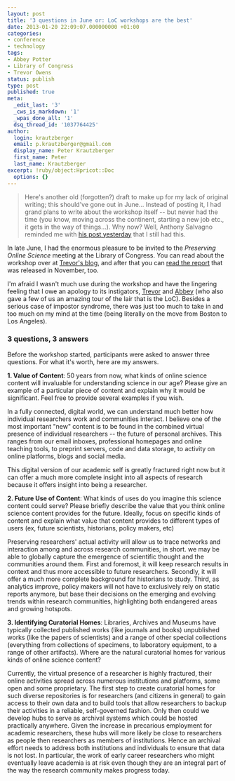 ```yaml
---
layout: post
title: '3 questions in June or: LoC workshops are the best'
date: 2013-01-20 22:09:07.000000000 +01:00
categories:
- conference
- technology
tags:
- Abbey Potter
- Library of Congress
- Trevor Owens
status: publish
type: post
published: true
meta:
  _edit_last: '3'
  _cws_is_markdown: '1'
  _wpas_done_all: '1'
  dsq_thread_id: '1037764425'
author:
  login: krautzberger
  email: p.krautzberger@gmail.com
  display_name: Peter Krautzberger
  first_name: Peter
  last_name: Krautzberger
excerpt: !ruby/object:Hpricot::Doc
  options: {}
---
```


> Here's another old (forgotten?) draft to make up for my lack of original writing; this should've gone out in June... Instead of posting it, I had grand plans to write about the workshop itself -- but never had the time (you know, moving across the continent, starting a new job etc., it gets in the way of things...). Why now? Well, Anthony Salvagno reminded me with [his post yesterday](http://research.iheartanthony.com/2013/01/19/amazing/) that I still had this.

In late June, I had the enormous pleasure to be invited to the _Preserving Online Science_ meeting at the Library of Congress. You can read about the workshop over at [Trevor's blog](http://blogs.loc.gov/digitalpreservation/2012/07/preserving-online-science-reflections/), and after that you can [read the report](http://blogs.loc.gov/digitalpreservation/2012/12/call-to-action-to-preserve-science-discourse-on-the-open-web/) that was released in November, too.

I'm afraid I wasn't much use during the workshop and have the lingering feeling that I owe an apology to its instigators, [Trevor](http://blogs.loc.gov/digitalpreservation/author/trow/) and [Abbey](http://blogs.loc.gov/digitalpreservation/author/abpo/) (who also gave a few of us an amazing tour of the lair that is the LoC). Besides a serious case of impostor syndrome, there was just too much to take in and too much on my mind at the time (being literally on the move from Boston to Los Angeles).

### 3 questions, 3 answers

Before the workshop started, participants were asked to answer three questions. For what it's worth, here are my answers.

**1\. Value of Content**: 50 years from now, what kinds of online science content will invaluable for understanding science in our age? Please give an example of a particular piece of content and explain why it would be significant. Feel free to provide several examples if you wish.

In a fully connected, digital world, we can understand much better how individual researchers work and communities interact. I believe one of the most important "new" content is to be found in the combined virtual presence of individual researchers -- the future of personal archives. This ranges from our email inboxes, professional homepages and online teaching tools, to preprint servers, code and data storage, to activity on online platforms, blogs and social media.

This digital version of our academic self is greatly fractured right now but it can offer a much more complete insight into all aspects of research because it offers insight into being a researcher.

**2\. Future Use of Content**: What kinds of uses do you imagine this science content could serve? Please briefly describe the value that you think online science content provides for the future. Ideally, focus on specific kinds of content and explain what value that content provides to different types of users (ex, future scientists, historians, policy makers, etc)

Preserving researchers' actual activity will allow us to trace networks and interaction among and across research communities, in short. we may be able to globally capture the emergence of scientific thought and the communities around them. First and foremost, it will keep research results in context and thus more accessible to future researchers. Secondly, it will offer a much more complete background for historians to study. Third, as analytics improve, policy makers will not have to exclusively rely on static reports anymore, but base their decisions on the emerging and evolving trends within research communities, highlighting both endangered areas and growing hotspots.

**3\. Identifying Curatorial Homes**: Libraries, Archives and Museums have typically collected published works (like journals and books) unpublished works (like the papers of scientists) and a range of other special collections (everything from collections of specimens, to laboratory equipment, to a range of other artifacts). Where are the natural curatorial homes for various kinds of online science content?

Currently, the virtual presence of a researcher is highly fractured, their online activities spread across numerous institutions and platforms, some open and some proprietary. The first step to create curatorial homes for such diverse repositories is for researchers (and citizens in general) to gain access to their own data and to build tools that allow researchers to backup their activities in a reliable, self-governed fashion. Only then could we develop hubs to serve as archival systems which could be hosted practically anywhere. Given the increase in precarious employment for academic researchers, these hubs will more likely be close to researchers as people then researchers as members of institutions. Hence an archival effort needs to address both institutions and individuals to ensure that data is not lost. In particular, the work of early career researchers who might eventually leave academia is at risk even though they are an integral part of the way the research community makes progress today.